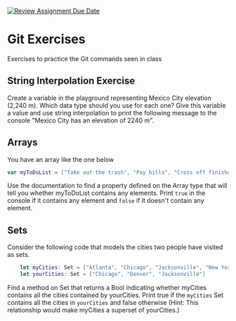 [![Review Assignment Due Date](https://classroom.github.com/assets/deadline-readme-button-24ddc0f5d75046c5622901739e7c5dd533143b0c8e959d652212380cedb1ea36.svg)](https://classroom.github.com/a/D5rs5eMm)
# Git Exercises
Exercises to practice the Git commands seen in class

## String Interpolation Exercise
Create a variable in the playground representing Mexico City elevation (2,240 m). Which data type should you use for each one? Give this variable a value and use string interpolation to print the following message to the console "Mexico City has an elevation of 2240 m".

## Arrays
You have an array like the one below
```swift
var myToDoList = ["Take out the trash", "Pay bills", "Cross off finished items"]
```
 
Use the documentation to find a property defined on the Array type that will tell you whether myToDoList
contains any elements. Print `true` in the console if it contains any element and `false` if it doesn't contain any element.

## Sets
Consider the following code that models the cities two people have visited as sets.
```swift
    let myCities: Set = ["Atlanta", "Chicago", "Jacksonville", "New York", "Denver"]
    let yourCities: Set = ["Chicago", "Denver", "Jacksonville"]
```

Find a method on Set that returns a Bool indicating whether myCities contains all the cities contained by yourCities. Print true if the `myCities` Set contains all the cities in `yourCities` and false otherwise
(Hint: This relationship would make myCities a superset of yourCities.)
